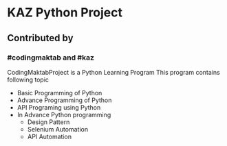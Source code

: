 # KAZ Python Project
## Contributed by 
### #codingmaktab and #kaz
CodingMaktabProject is a Python Learning Program
This program contains following topic 
* Basic Programming of Python
* Advance Programming of Python
* API Programing using Python
* In Advance Python programming
  * Design Pattern
  * Selenium Automation
  * API Automation


